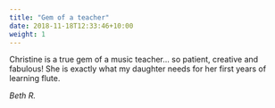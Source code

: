 ```yaml
---
title: "Gem of a teacher"
date: 2018-11-18T12:33:46+10:00
weight: 1
---
```


Christine is a true gem of a music teacher... so patient, creative and fabulous! She is exactly what my daughter needs for her first years of learning flute.

_Beth R._